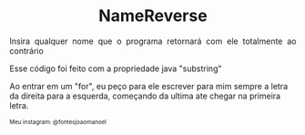 
<html>
<head>
	<meta charset="utf-8">
</head>
<body>
<h1 align="center"> NameReverse </h1>
<p align="justify"> Insira qualquer nome que o programa retornará com ele totalmente ao contrário </p>
<p align="justify" style="text-align: left;">Esse código foi feito com a propriedade java "substring" </p>
<p align="justify" style="text-align: left;">Ao entrar em um "for", eu peço para ele escrever para mim sempre a letra da direita para a esquerda, começando da ultima ate chegar na primeira letra. </p>
<p style="font-size: 10px;">Meu instagram: @fontesjoaomanoel</p>
</body>
</html>
